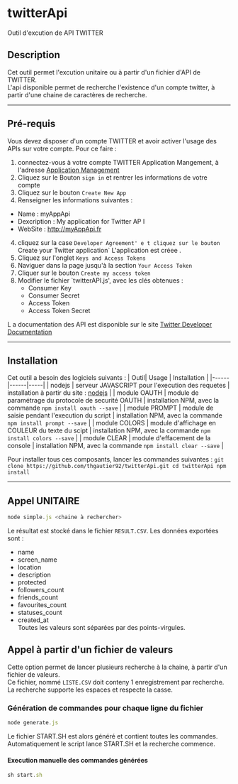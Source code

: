 # twitterApi
Outil d'excution de API TWITTER
## Description
Cet outil permet l'excution unitaire ou à partir d'un fichier d'API de TWITTER.  
L'api disponible permet de recherche l'existence d'un compte twitter, à partir d'une chaine de caractères de recherche.  
* * *
## Pré-requis
Vous devez disposer d'un compte TWITTER et avoir activer l'usage des APIs sur votre compte.
Pour ce faire : 
1. connectez-vous à votre compte TWITTER Application Mangement, à l'adresse [Application Management](https://apps.twitter.com)
2. Cliquez sur le Bouton `sign in` et rentrer les informations de votre compte
3. Cliquez sur le bouton `Create New App`
4. Renseigner les informations suivantes : 
* Name : myAppApi
* Dexcription : My application for Twitter AP I
* WebSite : http://myAppApi.fr
4. cliquez sur la case `Developer Agreement' e t cliquez sur le bouton `Create your Twitter application`
L'application est créee .
5. Cliquez sur l'onglet  `Keys and Access Tokens`
6. Naviguer dans la page jusqu'à la section `Your Access Token`
7. Cliquer sur le bouton `Create my access token`
8. Modifier le fichier `twitterAPI.js', avec les clés obtenues :
    * Consumer Key
    * Consumer Secret
    * Access Token
    * Access Token Secret

L a documentation des API est disponible sur le site [Twitter Developer Documentation]( https://dev.twitter.com/rest/public) 
* * *
## Installation
Cet outil a besoin des logiciels suivants : 
| Outil| Usage | Installation |
|------|------|-----|
| nodejs     | serveur JAVASCRIPT pour l'execution des requetes     | installation à partir du site : [nodejs](https://nodejs.org/)    |
| module OAUTH     |  module de paramétrage du protocole de securité OAUTH    | installation NPM, avec la commande `npm install oauth --save`    |
| module PROMPT     | module de saisie pendant l'execution du script     | installation NPM, avec la commande `npm install prompt --save`     |
| module COLORS     | module d'affichage en COULEUR du texte du scipt     | installation NPM, avec la commande `npm install colors --save`    |
| module CLEAR     | module d'effacement de la console     | installation NPM, avec la commande `npm install clear --save`    |

Pour installer tous ces composants, lancer les commandes suivantes  : 
`git clone https://github.com/thgautier92/twitterApi.git
cd twitterApi
npm install`

* * *
## Appel UNITAIRE
```javascript
node simple.js <chaine à rechercher>
```
Le résultat est stocké dans le fichier `RESULT.CSV`. Les données exportées sont : 
* name
* screen_name
* location
* description
* protected
* followers_count
* friends_count
* favourites_count
* statuses_count
* created_at  
Toutes les valeurs sont séparées par des points-virgules.  

## Appel à partir d'un fichier de valeurs
Cette option permet de lancer plusieurs recherche à la chaine, à partir d'un fichier de valeurs.  
Ce fichier, nommé `LISTE.CSV` doit conteny 1 enregistrement par recherche.  
La recherche supporte les espaces et respecte la casse.

### Génération de commandes pour chaque ligne du fichier 
```javascript
node generate.js
```
Le fichier START.SH est alors généré et contient toutes les commandes.  
Automatiquement le script lance START.SH et la recherche commence.  

#### Execution manuelle des commandes générées
```javascript
sh start.sh
```

